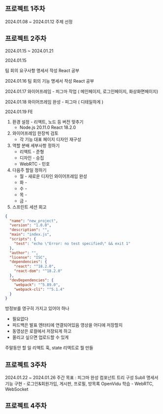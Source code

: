 
## 프로젝트 1주차

2024.01.08 ~ 2024.01.12
주제 선정

## 프로젝트 2주차

2024.01.15 ~ 2024.01.21

2024.01.15

팀 회의
요구사항 명세서 작성
React 공부

2024.01.16
팀 회의
기능 명세서 작성
React 공부

2024.01.17
와이어프레임 - 피그마 작업 ( 메인페이지, 로그인페이지, 화상화면페이지)

2024.01.18
와이어프레임 완성 - 피그마 ( 디테일하게 )

2024.01.19 FE
1. 환경 설정 - 리액트, 노드 등 버전 맞추기
	- Node.js 20.11.0 React 18.2.0
2. 와이어프레임 한장씩 검토
	- 각 기능 대표 페이지 디자인 재구성
3. 역할 분배 세부사항 정하기
	- 리액트 - 준형
	- 디자인 - 승집
	- WebRTC - 민호
4. 다음주 할일 정하기
	- 월 - 새로운 디자인 와이어프레임 완성
	- 화 -
	- 수 -
	- 목 - 
	- 금 -
5. 스프린트 세션 회고
```json
{
  "name": "new_project",
  "version": "1.0.0",
  "description": "",
  "main": "index.js",
  "scripts": {
    "test": "echo \"Error: no test specified\" && exit 1"
  },
  "author": "",
  "license": "ISC",
  "dependencies": {
    "react": "^18.2.0",
    "react-dom": "^18.2.0"
  },
  "devDependencies": {
    "webpack": "^5.89.0",
    "webpack-cli": "^5.1.4"
  }
}
```
방정보를 영구히 가지고 있어야 하나
- 필요없다
- 피드백은 발표 엔터티에 연결되어있음
영상을 어디에 저장할지
- 동영상은 로컬에서 저장되게 하고
- 올리고 싶으면 업로드할 수 있게


주말동안 할 일
리액트 훅, state
리액트로 뭘 만들

## 프로젝트 3주차

2024.01.22 ~ 2024.01.26
주간 목표 : 
피그마 완성
컴포넌트 트리 구성
SubII 명세서 기능 구현 - 로그인&회원가입, 게시판, 프로필, 방목록
OpenVidu 학습 - WebRTC, WebSocket



## 프로젝트 4주차
